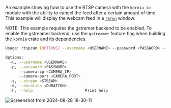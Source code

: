 An example showing how to use the RTSP camera with the `kornia_io` module with the ability to cancel the feed after a certain amount of time. This example will display the webcam feed in a [`rerun`](https://github.com/rerun-io/rerun) window.

NOTE: This example requires the gstremer backend to be enabled. To enable the gstreamer backend, use the `gstreamer` feature flag when building the `kornia` crate and its dependencies.

```bash
Usage: rtspcam [OPTIONS] --username <USERNAME> --password <PASSWORD> --camera-ip <CAMERA_IP> --camera-port <CAMERA_PORT> --stream <STREAM>

Options:
  -u, --username <USERNAME>
  -p, --password <PASSWORD>
      --camera-ip <CAMERA_IP>
      --camera-port <CAMERA_PORT>
  -s, --stream <STREAM>
  -d, --duration <DURATION>
  -h, --help                       Print help
```

![Screenshot from 2024-08-28 18-30-11](https://github.com/user-attachments/assets/2a9a80f4-4933-4614-930a-061ec2463227)
